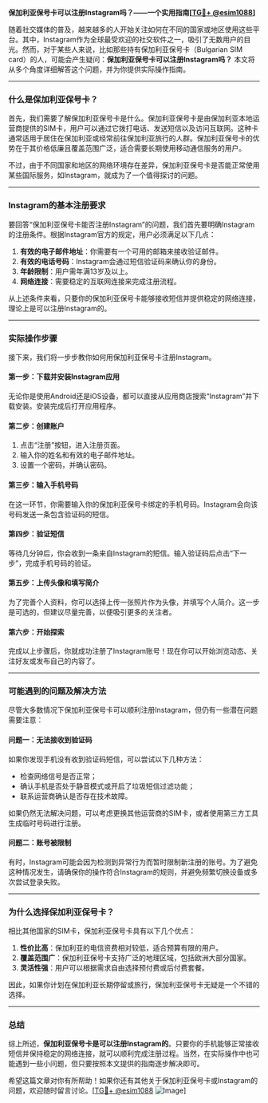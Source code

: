 **保加利亚保号卡可以注册Instagram吗？——一个实用指南[[TG💪+ @esim1088](https://t.me/s/esim1088)]**

随着社交媒体的普及，越来越多的人开始关注如何在不同的国家或地区使用这些平台。其中，Instagram作为全球最受欢迎的社交软件之一，吸引了无数用户的目光。然而，对于某些人来说，比如那些持有保加利亚保号卡（Bulgarian SIM card）的人，可能会产生疑问：**保加利亚保号卡可以注册Instagram吗？** 本文将从多个角度详细解答这个问题，并为你提供实际操作指南。

---

### 什么是保加利亚保号卡？

首先，我们需要了解保加利亚保号卡是什么。保加利亚保号卡是由保加利亚本地运营商提供的SIM卡，用户可以通过它拨打电话、发送短信以及访问互联网。这种卡通常适用于居住在保加利亚或经常前往保加利亚旅行的人群。保加利亚保号卡的优势在于其价格低廉且覆盖范围广泛，适合需要长期使用移动通信服务的用户。

不过，由于不同国家和地区的网络环境存在差异，保加利亚保号卡是否能正常使用某些国际服务，如Instagram，就成为了一个值得探讨的问题。

---

### Instagram的基本注册要求

要回答“保加利亚保号卡能否注册Instagram”的问题，我们首先要明确Instagram的注册条件。根据Instagram官方的规定，用户必须满足以下几点：

1. **有效的电子邮件地址**：你需要有一个可用的邮箱来接收验证邮件。
2. **有效的电话号码**：Instagram会通过短信验证码来确认你的身份。
3. **年龄限制**：用户需年满13岁及以上。
4. **网络连接**：需要稳定的互联网连接来完成注册流程。

从上述条件来看，只要你的保加利亚保号卡能够接收短信并提供稳定的网络连接，理论上是可以注册Instagram的。

---

### 实际操作步骤

接下来，我们将一步步教你如何用保加利亚保号卡注册Instagram。

#### 第一步：下载并安装Instagram应用

无论你是使用Android还是iOS设备，都可以直接从应用商店搜索“Instagram”并下载安装。安装完成后打开应用程序。

#### 第二步：创建账户

1. 点击“注册”按钮，进入注册页面。
2. 输入你的姓名和有效的电子邮件地址。
3. 设置一个密码，并确认密码。

#### 第三步：输入手机号码

在这一环节，你需要输入你的保加利亚保号卡绑定的手机号码。Instagram会向该号码发送一条包含验证码的短信。

#### 第四步：验证短信

等待几分钟后，你会收到一条来自Instagram的短信。输入验证码后点击“下一步”，完成手机号码的验证。

#### 第五步：上传头像和填写简介

为了完善个人资料，你可以选择上传一张照片作为头像，并填写个人简介。这一步是可选的，但建议尽量完善，以便吸引更多的关注者。

#### 第六步：开始探索

完成以上步骤后，你就成功注册了Instagram账号！现在你可以开始浏览动态、关注好友或发布自己的内容了。

---

### 可能遇到的问题及解决方法

尽管大多数情况下保加利亚保号卡可以顺利注册Instagram，但仍有一些潜在问题需要注意：

#### 问题一：无法接收到验证码

如果你发现手机没有收到验证码短信，可以尝试以下几种方法：
- 检查网络信号是否正常；
- 确认手机是否处于静音模式或开启了垃圾短信过滤功能；
- 联系运营商确认是否存在技术故障。

如果仍然无法解决问题，可以考虑更换其他运营商的SIM卡，或者使用第三方工具生成临时号码进行注册。

#### 问题二：账号被限制

有时，Instagram可能会因为检测到异常行为而暂时限制新注册的账号。为了避免这种情况发生，请确保你的操作符合Instagram的规则，并避免频繁切换设备或多次尝试登录失败。

---

### 为什么选择保加利亚保号卡？

相比其他国家的SIM卡，保加利亚保号卡具有以下几个优点：

1. **性价比高**：保加利亚的电信资费相对较低，适合预算有限的用户。
2. **覆盖范围广**：保加利亚保号卡支持广泛的地理区域，包括欧洲大部分国家。
3. **灵活性强**：用户可以根据需求自由选择预付费或后付费套餐。

因此，如果你计划在保加利亚长期停留或旅行，保加利亚保号卡无疑是一个不错的选择。

---

### 总结

综上所述，**保加利亚保号卡是可以注册Instagram的**。只要你的手机能够正常接收短信并保持稳定的网络连接，就可以顺利完成注册过程。当然，在实际操作中也可能遇到一些小问题，但只要按照本文提供的指南逐步解决即可。

希望这篇文章对你有所帮助！如果你还有其他关于保加利亚保号卡或Instagram的问题，欢迎随时留言讨论。[[TG💪+ @esim1088](https://t.me/s/esim1088) ![Image](https://i.postimg.cc/4NQfJmqS/Snipaste-2025-05-13-00-14-12.png)]